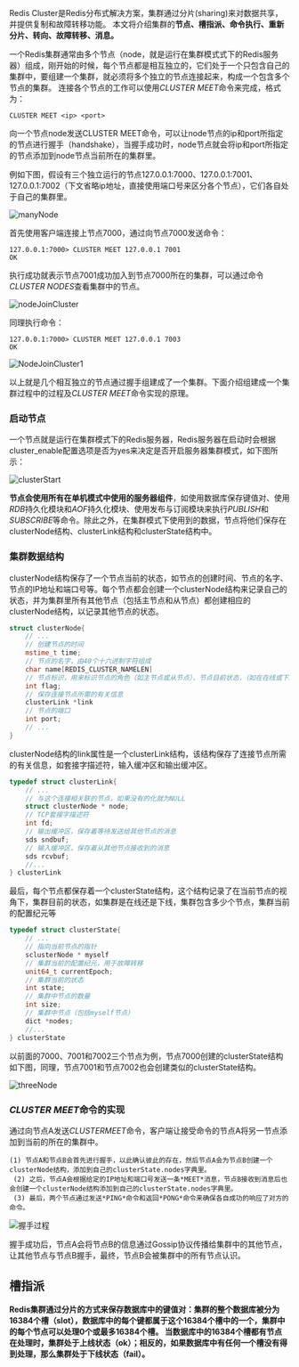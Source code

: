  Redis Cluster是Redis分布式解决方案，集群通过分片(sharing)来对数据共享，并提供复制和故障转移功能。
  本文将介绍集群的**节点、槽指派、命令执行、重新分片、转向、故障转移、消息。**

一个Redis集群通常由多个节点（node，就是运行在集群模式式下的Redis服务器）组成，刚开始的时候，每个节点都是相互独立的，它们处于一个只包含自己的集群中，要组建一个集群，就必须将多个独立的节点连接起来，构成一个包含多个节点的集群。
  连接各个节点的工作可以使用*CLUSTER MEET*命令来完成，格式为：

```
CLUSTER MEET <ip> <port>
```

向一个节点node发送CLUSTER MEET命令，可以让node节点的ip和port所指定的节点进行握手（handshake），当握手成功时，node节点就会将ip和port所指定的节点添加到node节点当前所在的集群里。

 例如下图，假设有三个独立运行的节点127.0.0.1:7000、127.0.0.1:7001、127.0.0.1:7002（下文省略ip地址，直接使用端口号来区分各个节点），它们各自处于自己的集群里。

![manyNode](https://raw.githubusercontent.com/haochencheng/java-interview/master/pic/redisCluster/manyNode.png)



首先使用客户端连接上节点7000，通过向节点7000发送命令：

```
127.0.0.1:7000> CLUSTER MEET 127.0.0.1 7001
OK
```

 执行成功就表示节点7001成功加入到节点7000所在的集群，可以通过命令*CLUSTER NODES*查看集群中的节点。

![nodeJoinCluster](https://raw.githubusercontent.com/haochencheng/java-interview/master/pic/redisCluster/nodeJoinCluster.png)

 同理执行命令：

```
127.0.0.1:7000> CLUSTER MEET 127.0.0.1 7003
OK
```

![NodeJoinCluster1](https://raw.githubusercontent.com/haochencheng/java-interview/master/pic/redisCluster/NodeJoinCluster1.png)

 以上就是几个相互独立的节点通过握手组建成了一个集群。下面介绍组建成一个集群过程中的过程及*CLUSTER MEET*命令实现的原理。

### 启动节点

 一个节点就是运行在集群模式下的Redis服务器，Redis服务器在启动时会根据cluster_enable配置选项是否为yes来决定是否开启服务器集群模式，如下图所示：

![clusterStart](https://raw.githubusercontent.com/haochencheng/java-interview/master/pic/redisCluster/clusterStart.png)



**节点会使用所有在单机模式中使用的服务器组件**，如使用数据库保存键值对、使用*RDB*持久化模块和*AOF*持久化模块、使用发布与订阅模块来执行*PUBLISH*和*SUBSCRIBE*等命令。除此之外，在集群模式下使用到的数据，节点将他们保存在clusterNode结构、clusterLink结构和clusterState结构中。

### 集群数据结构

clusterNode结构保存了一个节点当前的状态，如节点的创建时间、节点的名字、节点的IP地址和端口号等。每个节点都会创建一个clusterNode结构来记录自己的状态，并为集群里所有其他节点（包括主节点和从节点）都创建相应的clusterNode结构，以记录其他节点的状态。

```cpp
struct clusterNode{
    // ...
    // 创建节点的时间
    mstime_t time;
    // 节点的名字，由40个十六进制字符组成
    char name[REDIS_CLUSTER_NAMELEN]
    // 节点标识，用来标识节点的角色（如主节点或从节点）、节点目前状态，（如在在线或下线）
    int flag;
    // 保存连接节点所需的有关信息
    clusterLink *link
    // 节点的端口
    int port;
    // ...
}
```

 clusterNode结构的link属性是一个clusterLink结构，该结构保存了连接节点所需的有关信息，如套接字描述符，输入缓冲区和输出缓冲区。

```cpp
typedef struct clusterLink{
    // ...
    // 与这个连接相关联的节点，如果没有的化就为NULL
    struct clusterNode * node;
    // TCP套接字描述符
    int fd;
    // 输出缓冲区，保存着等待发送给其他节点的消息
    sds sndbuf;
    // 输入缓冲区，保存着从其他节点接收到的消息
    sds rcvbuf;
    //...
} clusterLink
```

最后，每个节点都保存着一个clusterState结构，这个结构记录了在当前节点的视角下，集群目前的状态，如集群是在线还是下线，集群包含多少个节点，集群当前的配置纪元等

```cpp
typedef struct clusterState{
    // ...
    // 指向当前节点的指针
    sclusterNode * myself
    // 集群当前的配置纪元，用于故障转移
    unit64_t currentEpoch;
    // 集群当前的状态
    int state;
    // 集群中节点的数量
    int size;
    // 集群中节点（包括myself节点）
    dict *nodes;
    //...
} clusterState
```

 以前面的7000、7001和7002三个节点为例，节点7000创建的clusterState结构如下图，同理，节点7001和节点7002也会创建类似的clusterState结构。

![threeNode](https://raw.githubusercontent.com/haochencheng/java-interview/master/pic/threeNode.png)

### *CLUSTER MEET*命令的实现

通过向节点A发送*CLUSTERMEET*命令，客户端让接受命令的节点A将另一节点添加到当前的所在的集群中。

```
(1) 节点A和节点B会首先进行握手，以此确认彼此的存在，然后节点A会为节点B创建一个clusterNode结构，添加到自己的clusterState.nodes字典里。
 (2) 之后，节点A会根据给定的IP地址和端口号发送一条*MEET*消息，节点B接收到消息后也会创建一个clusterNode结构添加到自己的clusterState.nodes字典里。
 (3) 最后，两个节点通过发送*PING*命令和返回*PONG*命令来确保各自成功的响应了对方的命令。
```



![握手过程](https://raw.githubusercontent.com/haochencheng/java-interview/master/pic/握手过程.png)

 握手成功后，节点A会将节点B的信息通过Gossip协议传播给集群中的其他节点，让其他节点与节点B握手，最终，节点B会被集群中的所有节点认识。

##  槽指派

 **Redis集群通过分片的方式来保存数据库中的键值对：集群的整个数据库被分为16384个槽（slot），数据库中的每个键都属于这个16384个槽中的一个，集群中的每个节点可以处理0个或最多16384个槽。
  当数据库中的16384个槽都有节点在处理时，集群处于上线状态（ok）；相反的，如果数据库中有任何一个槽没有得到处理，那么集群处于下线状态（fail）。**



